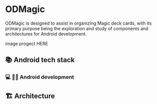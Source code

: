 # ODMagic
ODMagic is designed to assist in organizing Magic deck cards, with its primary purpose being the exploration and study of components and architectures for Android development.

image progect HERE 

## 📚 Android tech stack

### :computer: :bald_man: Android development

## :building_construction: Architecture
